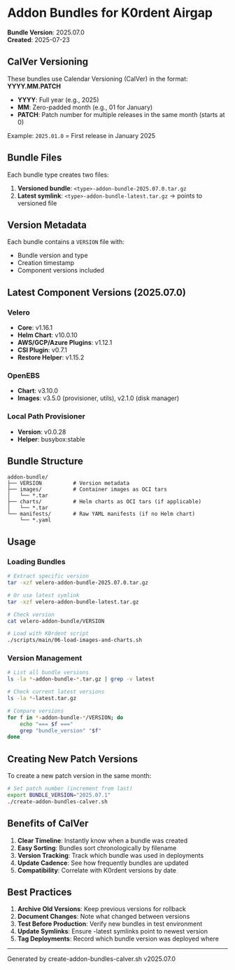 # Addon Bundles for K0rdent Airgap

**Bundle Version**: 2025.07.0  
**Created**: 2025-07-23

## CalVer Versioning

These bundles use Calendar Versioning (CalVer) in the format: **YYYY.MM.PATCH**
- **YYYY**: Full year (e.g., 2025)
- **MM**: Zero-padded month (e.g., 01 for January)
- **PATCH**: Patch number for multiple releases in the same month (starts at 0)

Example: `2025.01.0` = First release in January 2025

## Bundle Files

Each bundle type creates two files:
1. **Versioned bundle**: `<type>-addon-bundle-2025.07.0.tar.gz`
2. **Latest symlink**: `<type>-addon-bundle-latest.tar.gz` → points to versioned file

## Version Metadata

Each bundle contains a `VERSION` file with:
- Bundle version and type
- Creation timestamp
- Component versions included

## Latest Component Versions (2025.07.0)

### Velero
- **Core**: v1.16.1
- **Helm Chart**: v10.0.10
- **AWS/GCP/Azure Plugins**: v1.12.1
- **CSI Plugin**: v0.7.1
- **Restore Helper**: v1.15.2

### OpenEBS
- **Chart**: v3.10.0
- **Images**: v3.5.0 (provisioner, utils), v2.1.0 (disk manager)

### Local Path Provisioner
- **Version**: v0.0.28
- **Helper**: busybox:stable

## Bundle Structure

```
addon-bundle/
├── VERSION          # Version metadata
├── images/          # Container images as OCI tars
│   └── *.tar
├── charts/          # Helm charts as OCI tars (if applicable)
│   └── *.tar
└── manifests/       # Raw YAML manifests (if no Helm chart)
    └── *.yaml
```

## Usage

### Loading Bundles

```bash
# Extract specific version
tar -xzf velero-addon-bundle-2025.07.0.tar.gz

# Or use latest symlink
tar -xzf velero-addon-bundle-latest.tar.gz

# Check version
cat velero-addon-bundle/VERSION

# Load with K0rdent script
./scripts/main/06-load-images-and-charts.sh
```

### Version Management

```bash
# List all bundle versions
ls -la *-addon-bundle-*.tar.gz | grep -v latest

# Check current latest versions
ls -la *-latest.tar.gz

# Compare versions
for f in *-addon-bundle-*/VERSION; do
    echo "=== $f ==="
    grep "bundle_version" "$f"
done
```

## Creating New Patch Versions

To create a new patch version in the same month:
```bash
# Set patch number (increment from last)
export BUNDLE_VERSION="2025.07.1"
./create-addon-bundles-calver.sh
```

## Benefits of CalVer

1. **Clear Timeline**: Instantly know when a bundle was created
2. **Easy Sorting**: Bundles sort chronologically by filename
3. **Version Tracking**: Track which bundle was used in deployments
4. **Update Cadence**: See how frequently bundles are updated
5. **Compatibility**: Correlate with K0rdent versions by date

## Best Practices

1. **Archive Old Versions**: Keep previous versions for rollback
2. **Document Changes**: Note what changed between versions
3. **Test Before Production**: Verify new bundles in test environment
4. **Update Symlinks**: Ensure -latest symlinks point to newest version
5. **Tag Deployments**: Record which bundle version was deployed where

---
Generated by create-addon-bundles-calver.sh v2025.07.0
